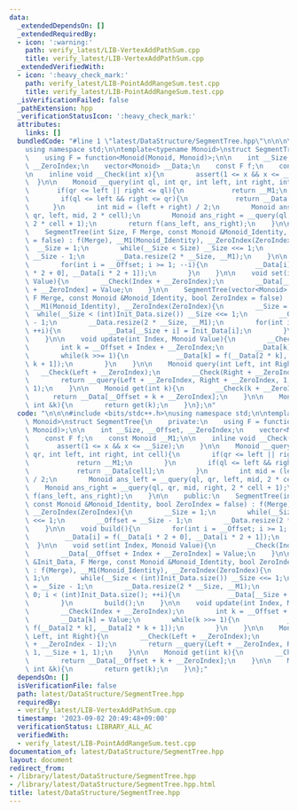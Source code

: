 ```yaml
---
data:
  _extendedDependsOn: []
  _extendedRequiredBy:
  - icon: ':warning:'
    path: verify_latest/LIB-VertexAddPathSum.cpp
    title: verify_latest/LIB-VertexAddPathSum.cpp
  _extendedVerifiedWith:
  - icon: ':heavy_check_mark:'
    path: verify_latest/LIB-PointAddRangeSum.test.cpp
    title: verify_latest/LIB-PointAddRangeSum.test.cpp
  _isVerificationFailed: false
  _pathExtension: hpp
  _verificationStatusIcon: ':heavy_check_mark:'
  attributes:
    links: []
  bundledCode: "#line 1 \"latest/DataStructure/SegmentTree.hpp\"\n\n\n\n#include <bits/stdc++.h>\n\
    using namespace std;\n\ntemplate<typename Monoid>\nstruct SegmentTree{\n    private:\n\
    \    using F = function<Monoid(Monoid, Monoid)>;\n\n    int __Size, __Offset,\
    \ __ZeroIndex;\n    vector<Monoid> __Data;\n    const F f;\n    const Monoid __M1;\n\
    \n    inline void __Check(int x){\n        assert(1 <= x && x <= __Size);\n  \
    \  }\n\n    Monoid __query(int ql, int qr, int left, int right, int cell){\n \
    \       if(qr <= left || right <= ql){\n            return __M1;\n        }\n\
    \        if(ql <= left && right <= qr){\n            return __Data[cell];\n  \
    \      }\n        int mid = (left + right) / 2;\n        Monoid ans_left = __query(ql,\
    \ qr, left, mid, 2 * cell);\n        Monoid ans_right = __query(ql, qr, mid, right,\
    \ 2 * cell + 1);\n        return f(ans_left, ans_right);\n    }\n\n    public:\n\
    \    SegmentTree(int Size, F Merge, const Monoid &Monoid_Identity, bool ZeroIndex\
    \ = false) : f(Merge), __M1(Monoid_Identity), __ZeroIndex(ZeroIndex){\n      \
    \  __Size = 1;\n        while(__Size < Size) __Size <<= 1;\n        __Offset =\
    \ __Size - 1;\n        __Data.resize(2 * __Size, __M1);\n    }\n\n    void build(){\n\
    \        for(int i = __Offset; i >= 1; --i){\n            __Data[i] = f(__Data[i\
    \ * 2 + 0], __Data[i * 2 + 1]);\n        }\n    }\n\n    void set(int Index, Monoid\
    \ Value){\n        __Check(Index + __ZeroIndex);\n        __Data[__Offset + Index\
    \ + __ZeroIndex] = Value;\n    }\n\n    SegmentTree(vector<Monoid> &Init_Data,\
    \ F Merge, const Monoid &Monoid_Identity, bool ZeroIndex = false) : f(Merge),\
    \ __M1(Monoid_Identity), __ZeroIndex(ZeroIndex){\n        __Size = 1;\n      \
    \  while(__Size < (int)Init_Data.size()) __Size <<= 1;\n        __Offset = __Size\
    \ - 1;\n        __Data.resize(2 * __Size, __M1);\n        for(int i = 0; i < (int)Init_Data.size();\
    \ ++i){\n            __Data[__Size + i] = Init_Data[i];\n        }\n        build();\n\
    \    }\n\n    void update(int Index, Monoid Value){\n        __Check(Index + __ZeroIndex);\n\
    \        int k = __Offset + Index + __ZeroIndex;\n        __Data[k] = Value;\n\
    \        while(k >>= 1){\n            __Data[k] = f(__Data[2 * k], __Data[2 *\
    \ k + 1]);\n        }\n    }\n\n    Monoid query(int Left, int Right){\n     \
    \   __Check(Left + __ZeroIndex);\n        __Check(Right + __ZeroIndex - 1);\n\
    \        return __query(Left + __ZeroIndex, Right + __ZeroIndex, 1, __Size + 1,\
    \ 1);\n    }\n\n    Monoid get(int k){\n        __Check(k + __ZeroIndex);\n  \
    \      return __Data[__Offset + k + __ZeroIndex];\n    }\n\n    Monoid operator[](const\
    \ int &k){\n        return get(k);\n    }\n};\n"
  code: "\n\n\n#include <bits/stdc++.h>\nusing namespace std;\n\ntemplate<typename\
    \ Monoid>\nstruct SegmentTree{\n    private:\n    using F = function<Monoid(Monoid,\
    \ Monoid)>;\n\n    int __Size, __Offset, __ZeroIndex;\n    vector<Monoid> __Data;\n\
    \    const F f;\n    const Monoid __M1;\n\n    inline void __Check(int x){\n \
    \       assert(1 <= x && x <= __Size);\n    }\n\n    Monoid __query(int ql, int\
    \ qr, int left, int right, int cell){\n        if(qr <= left || right <= ql){\n\
    \            return __M1;\n        }\n        if(ql <= left && right <= qr){\n\
    \            return __Data[cell];\n        }\n        int mid = (left + right)\
    \ / 2;\n        Monoid ans_left = __query(ql, qr, left, mid, 2 * cell);\n    \
    \    Monoid ans_right = __query(ql, qr, mid, right, 2 * cell + 1);\n        return\
    \ f(ans_left, ans_right);\n    }\n\n    public:\n    SegmentTree(int Size, F Merge,\
    \ const Monoid &Monoid_Identity, bool ZeroIndex = false) : f(Merge), __M1(Monoid_Identity),\
    \ __ZeroIndex(ZeroIndex){\n        __Size = 1;\n        while(__Size < Size) __Size\
    \ <<= 1;\n        __Offset = __Size - 1;\n        __Data.resize(2 * __Size, __M1);\n\
    \    }\n\n    void build(){\n        for(int i = __Offset; i >= 1; --i){\n   \
    \         __Data[i] = f(__Data[i * 2 + 0], __Data[i * 2 + 1]);\n        }\n  \
    \  }\n\n    void set(int Index, Monoid Value){\n        __Check(Index + __ZeroIndex);\n\
    \        __Data[__Offset + Index + __ZeroIndex] = Value;\n    }\n\n    SegmentTree(vector<Monoid>\
    \ &Init_Data, F Merge, const Monoid &Monoid_Identity, bool ZeroIndex = false)\
    \ : f(Merge), __M1(Monoid_Identity), __ZeroIndex(ZeroIndex){\n        __Size =\
    \ 1;\n        while(__Size < (int)Init_Data.size()) __Size <<= 1;\n        __Offset\
    \ = __Size - 1;\n        __Data.resize(2 * __Size, __M1);\n        for(int i =\
    \ 0; i < (int)Init_Data.size(); ++i){\n            __Data[__Size + i] = Init_Data[i];\n\
    \        }\n        build();\n    }\n\n    void update(int Index, Monoid Value){\n\
    \        __Check(Index + __ZeroIndex);\n        int k = __Offset + Index + __ZeroIndex;\n\
    \        __Data[k] = Value;\n        while(k >>= 1){\n            __Data[k] =\
    \ f(__Data[2 * k], __Data[2 * k + 1]);\n        }\n    }\n\n    Monoid query(int\
    \ Left, int Right){\n        __Check(Left + __ZeroIndex);\n        __Check(Right\
    \ + __ZeroIndex - 1);\n        return __query(Left + __ZeroIndex, Right + __ZeroIndex,\
    \ 1, __Size + 1, 1);\n    }\n\n    Monoid get(int k){\n        __Check(k + __ZeroIndex);\n\
    \        return __Data[__Offset + k + __ZeroIndex];\n    }\n\n    Monoid operator[](const\
    \ int &k){\n        return get(k);\n    }\n};"
  dependsOn: []
  isVerificationFile: false
  path: latest/DataStructure/SegmentTree.hpp
  requiredBy:
  - verify_latest/LIB-VertexAddPathSum.cpp
  timestamp: '2023-09-02 20:49:48+09:00'
  verificationStatus: LIBRARY_ALL_AC
  verifiedWith:
  - verify_latest/LIB-PointAddRangeSum.test.cpp
documentation_of: latest/DataStructure/SegmentTree.hpp
layout: document
redirect_from:
- /library/latest/DataStructure/SegmentTree.hpp
- /library/latest/DataStructure/SegmentTree.hpp.html
title: latest/DataStructure/SegmentTree.hpp
---
```

